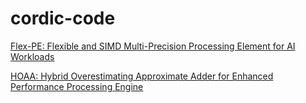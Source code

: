 # cordic-code


[Flex-PE: Flexible and SIMD Multi-Precision Processing Element for AI Workloads](https://arxiv.org/pdf/2412.11702)


[HOAA: Hybrid Overestimating Approximate Adder for Enhanced Performance Processing Engine](https://arxiv.org/pdf/2408.00806)
